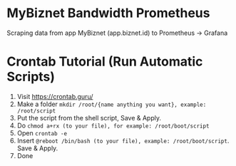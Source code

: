 # MyBiznet Bandwidth Prometheus
Scraping data from app MyBiznet (app.biznet.id) to Prometheus -> Grafana

# Crontab Tutorial (Run Automatic Scripts)
1. Visit https://crontab.guru/
2. Make a folder ``mkdir /root/{name anything you want}, example: /root/script``
3. Put the script from the shell script, Save & Apply.
4. Do ``chmod a+rx (to your file), for example: /root/boot/script``
5. Open ``crontab -e``
6. Insert ``@reboot /bin/bash (to your file), example: /root/boot/script``. Save & Apply.
7. Done
